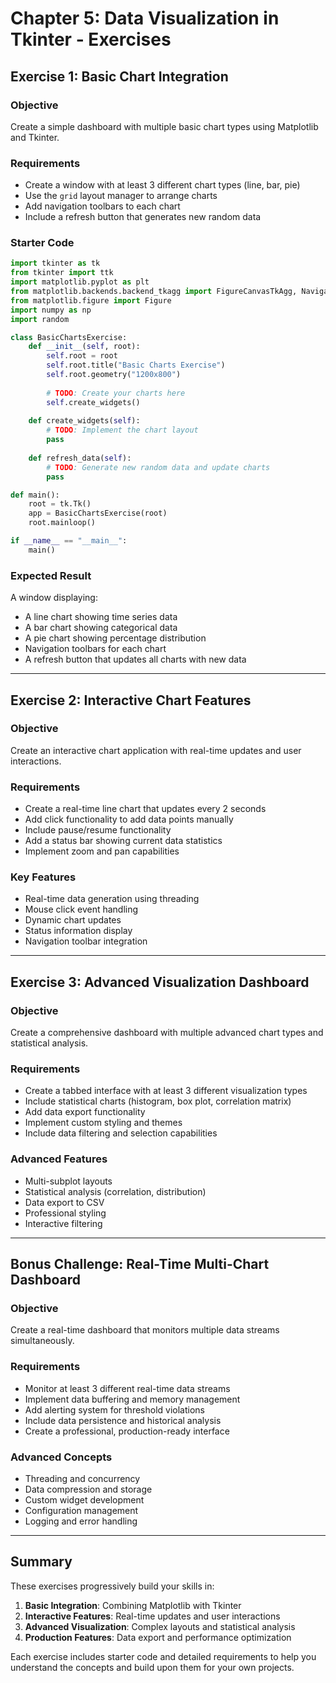 # Chapter 5: Data Visualization in Tkinter - Exercises

## Exercise 1: Basic Chart Integration

### Objective
Create a simple dashboard with multiple basic chart types using Matplotlib and Tkinter.

### Requirements
- Create a window with at least 3 different chart types (line, bar, pie)
- Use the `grid` layout manager to arrange charts
- Add navigation toolbars to each chart
- Include a refresh button that generates new random data

### Starter Code
```python
import tkinter as tk
from tkinter import ttk
import matplotlib.pyplot as plt
from matplotlib.backends.backend_tkagg import FigureCanvasTkAgg, NavigationToolbar2Tk
from matplotlib.figure import Figure
import numpy as np
import random

class BasicChartsExercise:
    def __init__(self, root):
        self.root = root
        self.root.title("Basic Charts Exercise")
        self.root.geometry("1200x800")
        
        # TODO: Create your charts here
        self.create_widgets()
    
    def create_widgets(self):
        # TODO: Implement the chart layout
        pass
    
    def refresh_data(self):
        # TODO: Generate new random data and update charts
        pass

def main():
    root = tk.Tk()
    app = BasicChartsExercise(root)
    root.mainloop()

if __name__ == "__main__":
    main()
```

### Expected Result
A window displaying:
- A line chart showing time series data
- A bar chart showing categorical data
- A pie chart showing percentage distribution
- Navigation toolbars for each chart
- A refresh button that updates all charts with new data

---

## Exercise 2: Interactive Chart Features

### Objective
Create an interactive chart application with real-time updates and user interactions.

### Requirements
- Create a real-time line chart that updates every 2 seconds
- Add click functionality to add data points manually
- Include pause/resume functionality
- Add a status bar showing current data statistics
- Implement zoom and pan capabilities

### Key Features
- Real-time data generation using threading
- Mouse click event handling
- Dynamic chart updates
- Status information display
- Navigation toolbar integration

---

## Exercise 3: Advanced Visualization Dashboard

### Objective
Create a comprehensive dashboard with multiple advanced chart types and statistical analysis.

### Requirements
- Create a tabbed interface with at least 3 different visualization types
- Include statistical charts (histogram, box plot, correlation matrix)
- Add data export functionality
- Implement custom styling and themes
- Include data filtering and selection capabilities

### Advanced Features
- Multi-subplot layouts
- Statistical analysis (correlation, distribution)
- Data export to CSV
- Professional styling
- Interactive filtering

---

## Bonus Challenge: Real-Time Multi-Chart Dashboard

### Objective
Create a real-time dashboard that monitors multiple data streams simultaneously.

### Requirements
- Monitor at least 3 different real-time data streams
- Implement data buffering and memory management
- Add alerting system for threshold violations
- Include data persistence and historical analysis
- Create a professional, production-ready interface

### Advanced Concepts
- Threading and concurrency
- Data compression and storage
- Custom widget development
- Configuration management
- Logging and error handling

---

## Summary

These exercises progressively build your skills in:

1. **Basic Integration**: Combining Matplotlib with Tkinter
2. **Interactive Features**: Real-time updates and user interactions
3. **Advanced Visualization**: Complex layouts and statistical analysis
4. **Production Features**: Data export and performance optimization

Each exercise includes starter code and detailed requirements to help you understand the concepts and build upon them for your own projects.
